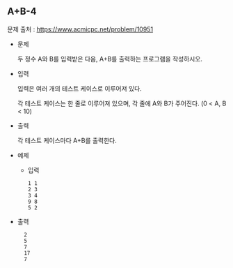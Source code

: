 ## A+B-4

문제 출처 : https://www.acmicpc.net/problem/10951

- 문제 

  두 정수 A와 B를 입력받은 다음, A+B를 출력하는 프로그램을 작성하시오.

  

- 입력

  입력은 여러 개의 테스트 케이스로 이루어져 있다.

  각 테스트 케이스는 한 줄로 이루어져 있으며, 각 줄에 A와 B가 주어진다. (0 < A, B < 10)

  

- 출력

  각 테스트 케이스마다 A+B를 출력한다.

  

- 예제

  - 입력

    ```
    1 1
    2 3
    3 4
    9 8
    5 2
    ```
    
- 출력
  
  ```
    2
    5
    7
    17
    7
    ```
  
  
